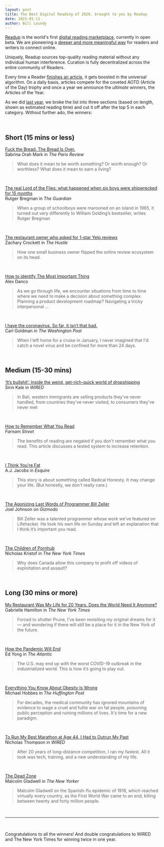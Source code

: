 ```yaml
---
layout: post
title: The Best Digital Reading of 2020, brought to you by Readup
date: 2021-01-11
author: Bill Loundy
---
```

[Readup](https://readup.com/) is the world's first [digital reading marketplace](https://blog.readup.com/2020/01/12/long-live-the-attention-economy.html), currently in open beta. We are pioneering a [deeper and more meaningful way](https://blog.readup.com/2020/03/22/corona2.html) for readers and writers to connect online.

Uniquely, Readup sources top-quality reading material without any individual human interference. Curation is fully decentralized across the entire community of Readers. 

Every time a Reader [finishes an article](https://blog.readup.com/2020/11/02/how-readup-knows-whether-or-not-youve-read-an-article.html), it gets boosted in the universal algorithm. On a daily basis, articles compete for the coveted AOTD (Article of the Day) trophy and once a year we announce the *ultimate* winners, the Articles of the Year.

As we did [last year](https://blog.readup.com/2019/12/29/readups-top-reads-of-2019.html), we broke the list into three sections (based on length, shown as estimated reading time) and cut it off after the top 5 in each category. Without further ado, the winners:

<br>

<h2>Short (15 mins or less) </h2>

[Fuck the Bread. The Bread Is Over.](https://readup.com/comments/the-paris-review/fuck-the-bread-the-bread-is-over)  
Sabrina Orah Mark in _The Paris Review_  
> What does it mean to be worth something? Or worth enough? Or worthless? What does it mean to earn a living? 

<br>

[The real Lord of the Flies: what happened when six boys were shipwrecked for 15 months](https://readup.com/comments/the-guardian/the-real-lord-of-the-flies-what-happened-when-six-boys-were-shipwrecked-for-15-m)  
Rutger Bregman in _The Guardian_  
> When a group of schoolboys were marooned on an island in 1965, it turned out very differently to William Golding’s bestseller, writes Rutger Bregman

<br>

[The restaurant owner who asked for 1-star Yelp reviews](https://readup.com/comments/the-hustle/the-restaurant-owner-who-asked-for-1-star-yelp-reviews)  
Zachary Crockett in _The Hustle_  
> How one small business owner flipped the online review ecosystem on its head.

<br>

[How to identify The Most Important Thing](https://readup.com/comments/alexdancocom/how-to-identify-the-most-important-thing)  
Alex Danco  
> As we go through life, we encounter situations from time to time where we need to make a decision about something complex. Planning a product development roadmap? Navigating a tricky interpersonal ... 

<br>

[I have the coronavirus. So far, it isn’t that bad.](https://readup.com/comments/washingtonpost/i-have-the-coronavirus-so-far-it-isnt-that-bad)  
Carl Goldman in _The Washington Post_  
> When I left home for a cruise in January, I never imagined that I'd catch a novel virus and be confined for more than 24 days.

<br>

<h2>Medium (15-30 mins) </h2>

[‘It’s bullshit’: Inside the weird, get-rich-quick world of dropshipping](https://readup.com/comments/wired-uk/its-bullshit-inside-the-weird-get-rich-quick-world-of-dropshipping)  
Sirin Kale in _WIRED_  
> In Bali, western immigrants are selling products they've never handled, from countries they've never visited, to consumers they've never met

<br>

[How to Remember What You Read](https://readup.com/comments/fsblog/how-to-remember-what-you-read)  
_Farnam Street_  
> The benefits of reading are negated if you don't remember what you read. This article discusses a tested system to increase retention.

<br>

[I Think You're Fat](https://readup.com/comments/esquire/i-think-youre-fat)  
A.J. Jacobs in _Esquire_  
> This story is about something called Radical Honesty. It may change your life. (But honestly, we don't really care.)

<br>

[The Agonizing Last Words of Programmer Bill Zeller](https://readup.com/comments/gizmodocom/the-agonizing-last-words-of-programmer-bill-zeller)  
Joel Johnson on _Gizmodo_  
> Bill Zeller was a talented programmer whose work we’ve featured on Lifehacker. He took his own life on Sunday and left an explanation that I think it’s important you read.

<br>

[The Children of Pornhub](https://readup.com/comments/-the-new-york-times-company/the-children-of-pornhub)  
Nicholas Kristof in _The New York Times_  
> Why does Canada allow this company to profit off videos of exploitation and assault?

<br>

<h2>Long (30 mins or more)</h2>

[My Restaurant Was My Life for 20 Years. Does the World Need It Anymore?](https://readup.com/comments/-the-new-york-times-company/my-restaurant-was-my-life-for-20-years-does-the-world-need-it-anymore)  
Gabrielle Hamilton in _The New York Times_  
> Forced to shutter Prune, I’ve been revisiting my original dreams for it — and wondering if there will still be a place for it in the New York of the future.

<br>

[How the Pandemic Will End](https://readup.com/comments/the-atlantic/how-the-pandemic-will-end)  
Ed Yong in _The Atlantic_  
> The U.S. may end up with the worst COVID-19 outbreak in the industrialized world. This is how it’s going to play out.

<br>

[Everything You Know About Obesity Is Wrong](https://readup.com/comments/highline---huffpost/everything-you-know-about-obesity-is-wrong)  
Michael Hobbes in _The Huffington Post_  
> For decades, the medical community has ignored mountains of evidence to wage a cruel and futile war on fat people, poisoning public perception and ruining millions of lives. It's time for a new paradigm.

<br>

[To Run My Best Marathon at Age 44, I Had to Outrun My Past](https://readup.com/comments/wired/to-run-my-best-marathon-at-age-44-i-had-to-outrun-my-past)  
Nicholas Thompson in _WIRED_  
> After 20 years of long-distance competition, I ran my fastest. All it took was tech, training, and a new understanding of my life.

<br>

[The Dead Zone](https://readup.com/comments/the-new-yorker/the-dead-zone)  
Malcolm Gladwell in _The New Yorker_  
> Malcolm Gladwell on the Spanish-flu epidemic of 1918, which reached virtually every country, as the First World War came to an end, killing between twenty and forty million people.

<br>

*****

<br>

Congratulations to all the winners! And double congratulations to WIRED and The New York Times for winning twice in one year. 